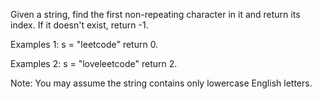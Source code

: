 Given a string, find the first non-repeating character in it and return its index. If it doesn't exist, return -1.

Examples 1:
s = "leetcode"
return 0.

Examples 2:
s = "loveleetcode"
return 2.

Note: You may assume the string contains only lowercase English letters.